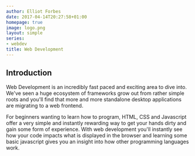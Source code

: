 ```yaml
---
author: Elliot Forbes
date: 2017-04-14T20:27:58+01:00
homepage: true
image: logo.png
layout: simple
series:
- webdev
title: Web Development
---
```


## Introduction

Web Development is an incredibly fast paced and exciting area to dive into. We've seen a huge ecosystem of frameworks grow out from rather simple roots and you'll find that more and more standalone desktop applications are migrating to a web frontend.

For beginners wanting to learn how to program, HTML, CSS and Javascript offer a very simple and instantly rewarding way to get your hands dirty and gain some form of experience. With web development you'll instantly see how your code impacts what is displayed in the browser and learning some basic javascript gives you an insight into how other programming languages work.
